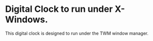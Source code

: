 # Digital Clock to run under X-Windows.

This digital clock is designed to run under the TWM window manager.

